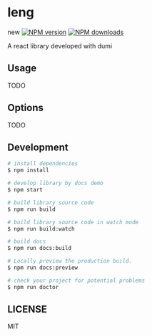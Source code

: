 # leng

new
[![NPM version](https://img.shields.io/npm/v/leng.svg?style=flat)](https://npmjs.org/package/leng)
[![NPM downloads](http://img.shields.io/npm/dm/leng.svg?style=flat)](https://npmjs.org/package/leng)

A react library developed with dumi

## Usage

TODO

## Options

TODO

## Development

```bash
# install dependencies
$ npm install

# develop library by docs demo
$ npm start

# build library source code
$ npm run build

# build library source code in watch mode
$ npm run build:watch

# build docs
$ npm run docs:build

# Locally preview the production build.
$ npm run docs:preview

# check your project for potential problems
$ npm run doctor
```

## LICENSE

MIT
